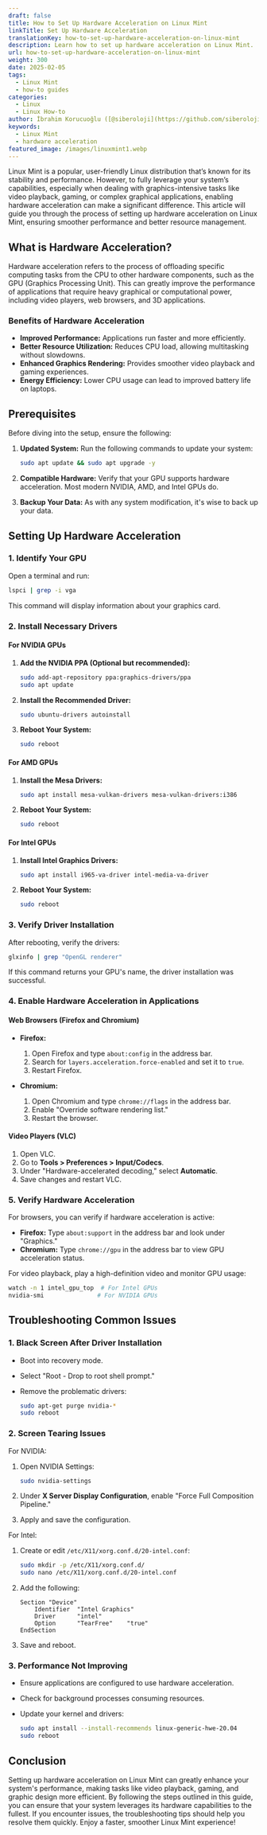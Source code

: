 ```yaml
---
draft: false
title: How to Set Up Hardware Acceleration on Linux Mint
linkTitle: Set Up Hardware Acceleration
translationKey: how-to-set-up-hardware-acceleration-on-linux-mint
description: Learn how to set up hardware acceleration on Linux Mint.
url: how-to-set-up-hardware-acceleration-on-linux-mint
weight: 300
date: 2025-02-05
tags:
  - Linux Mint
  - how-to guides
categories:
  - Linux
  - Linux How-to
author: İbrahim Korucuoğlu ([@siberoloji](https://github.com/siberoloji))
keywords:
  - Linux Mint
  - hardware acceleration
featured_image: /images/linuxmint1.webp
---
```

Linux Mint is a popular, user-friendly Linux distribution that’s known for its stability and performance. However, to fully leverage your system’s capabilities, especially when dealing with graphics-intensive tasks like video playback, gaming, or complex graphical applications, enabling hardware acceleration can make a significant difference. This article will guide you through the process of setting up hardware acceleration on Linux Mint, ensuring smoother performance and better resource management.

## What is Hardware Acceleration?

Hardware acceleration refers to the process of offloading specific computing tasks from the CPU to other hardware components, such as the GPU (Graphics Processing Unit). This can greatly improve the performance of applications that require heavy graphical or computational power, including video players, web browsers, and 3D applications.

### Benefits of Hardware Acceleration

- **Improved Performance:** Applications run faster and more efficiently.
- **Better Resource Utilization:** Reduces CPU load, allowing multitasking without slowdowns.
- **Enhanced Graphics Rendering:** Provides smoother video playback and gaming experiences.
- **Energy Efficiency:** Lower CPU usage can lead to improved battery life on laptops.

## Prerequisites

Before diving into the setup, ensure the following:

1. **Updated System:** Run the following commands to update your system:

   ```bash
   sudo apt update && sudo apt upgrade -y
   ```

2. **Compatible Hardware:** Verify that your GPU supports hardware acceleration. Most modern NVIDIA, AMD, and Intel GPUs do.

3. **Backup Your Data:** As with any system modification, it's wise to back up your data.

## Setting Up Hardware Acceleration

### 1. Identify Your GPU

Open a terminal and run:

```bash
lspci | grep -i vga
```

This command will display information about your graphics card.

### 2. Install Necessary Drivers

#### For NVIDIA GPUs

1. **Add the NVIDIA PPA (Optional but recommended):**

   ```bash
   sudo add-apt-repository ppa:graphics-drivers/ppa
   sudo apt update
   ```

2. **Install the Recommended Driver:**

   ```bash
   sudo ubuntu-drivers autoinstall
   ```

3. **Reboot Your System:**

   ```bash
   sudo reboot
   ```

#### For AMD GPUs

1. **Install the Mesa Drivers:**

   ```bash
   sudo apt install mesa-vulkan-drivers mesa-vulkan-drivers:i386
   ```

2. **Reboot Your System:**

   ```bash
   sudo reboot
   ```

#### For Intel GPUs

1. **Install Intel Graphics Drivers:**

   ```bash
   sudo apt install i965-va-driver intel-media-va-driver
   ```

2. **Reboot Your System:**

   ```bash
   sudo reboot
   ```

### 3. Verify Driver Installation

After rebooting, verify the drivers:

```bash
glxinfo | grep "OpenGL renderer"
```

If this command returns your GPU's name, the driver installation was successful.

### 4. Enable Hardware Acceleration in Applications

#### Web Browsers (Firefox and Chromium)

- **Firefox:**
  1. Open Firefox and type `about:config` in the address bar.
  2. Search for `layers.acceleration.force-enabled` and set it to `true`.
  3. Restart Firefox.

- **Chromium:**
  1. Open Chromium and type `chrome://flags` in the address bar.
  2. Enable "Override software rendering list."
  3. Restart the browser.

#### Video Players (VLC)

1. Open VLC.
2. Go to **Tools > Preferences > Input/Codecs**.
3. Under "Hardware-accelerated decoding," select **Automatic**.
4. Save changes and restart VLC.

### 5. Verify Hardware Acceleration

For browsers, you can verify if hardware acceleration is active:

- **Firefox:** Type `about:support` in the address bar and look under "Graphics."
- **Chromium:** Type `chrome://gpu` in the address bar to view GPU acceleration status.

For video playback, play a high-definition video and monitor GPU usage:

```bash
watch -n 1 intel_gpu_top  # For Intel GPUs
nvidia-smi               # For NVIDIA GPUs
```

## Troubleshooting Common Issues

### 1. Black Screen After Driver Installation

- Boot into recovery mode.
- Select "Root - Drop to root shell prompt."
- Remove the problematic drivers:

  ```bash
  sudo apt-get purge nvidia-*
  sudo reboot
  ```

### 2. Screen Tearing Issues

For NVIDIA:

1. Open NVIDIA Settings:

   ```bash
   sudo nvidia-settings
   ```

2. Under **X Server Display Configuration**, enable "Force Full Composition Pipeline."
3. Apply and save the configuration.

For Intel:

1. Create or edit `/etc/X11/xorg.conf.d/20-intel.conf`:

   ```bash
   sudo mkdir -p /etc/X11/xorg.conf.d/
   sudo nano /etc/X11/xorg.conf.d/20-intel.conf
   ```

2. Add the following:

   ```
   Section "Device"
       Identifier  "Intel Graphics"
       Driver      "intel"
       Option      "TearFree"    "true"
   EndSection
   ```

3. Save and reboot.

### 3. Performance Not Improving

- Ensure applications are configured to use hardware acceleration.
- Check for background processes consuming resources.
- Update your kernel and drivers:

  ```bash
  sudo apt install --install-recommends linux-generic-hwe-20.04
  sudo reboot
  ```

## Conclusion

Setting up hardware acceleration on Linux Mint can greatly enhance your system's performance, making tasks like video playback, gaming, and graphic design more efficient. By following the steps outlined in this guide, you can ensure that your system leverages its hardware capabilities to the fullest. If you encounter issues, the troubleshooting tips should help you resolve them quickly. Enjoy a faster, smoother Linux Mint experience!
